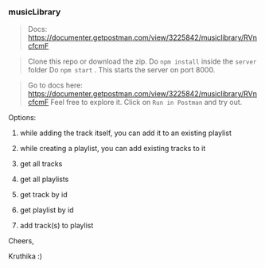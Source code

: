 ### musicLibrary

> Docs: https://documenter.getpostman.com/view/3225842/musiclibrary/RVncfcmF

> Clone this repo or download the zip.
Do ```npm install``` inside the ```server``` folder
Do ```npm start``` . This starts the server on port 8000.

> Go to docs here: https://documenter.getpostman.com/view/3225842/musiclibrary/RVncfcmF
Feel free to explore it.
Click on ```Run in Postman``` and try out.

Options: 
1. while adding the track itself, you can add it to an existing playlist
2. while creating a playlist, you can add existing tracks to it

3. get all tracks
4. get all playlists
5. get track by id
6. get playlist by id

7. add track(s) to playlist

Cheers,

Kruthika :)
